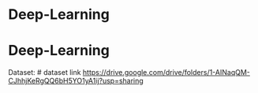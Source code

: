 ﻿# Deep-Learning
# Deep-Learning

Dataset: # dataset link
https://drive.google.com/drive/folders/1-AINaqQM-CJhhjKeRgQQ6bH5YO1yA1ij?usp=sharing

